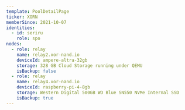 ```yaml
---
template: PoolDetailPage
ticker: XORN
memberSince: 2021-10-07
identities:
  - id: seriru
    role: spo
nodes:
  - role: relay
    name: relay2.xor-nand.io
    deviceId: ampere-altra-32gb
    storage: 328 GB Cloud Storage running under QEMU
    isBackup: false
  - role: relay
    name: relay4.xor-nand.io
    deviceId: raspberry-pi-4-8gb
    storage: Western Digital 500GB WD Blue SN550 NVMe Internal SSD
    isBackup: true
---
```

